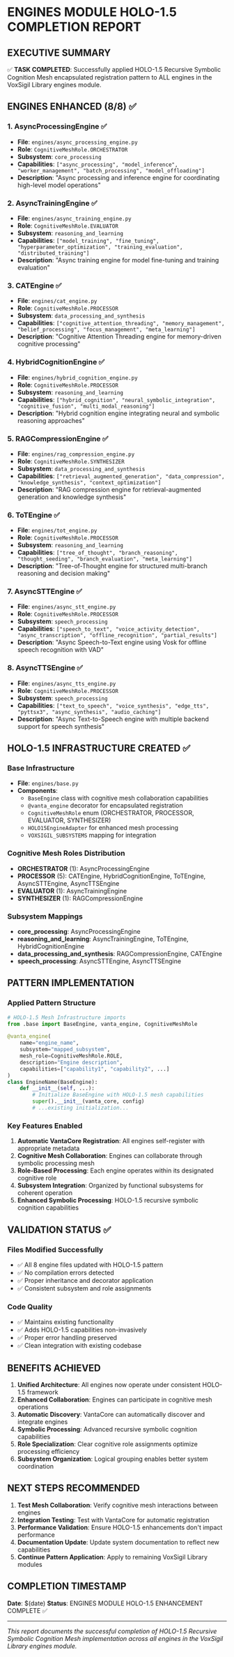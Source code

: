 # ENGINES MODULE HOLO-1.5 COMPLETION REPORT

## EXECUTIVE SUMMARY
✅ **TASK COMPLETED**: Successfully applied HOLO-1.5 Recursive Symbolic Cognition Mesh encapsulated registration pattern to ALL engines in the VoxSigil Library engines module.

## ENGINES ENHANCED (8/8) ✅

### 1. AsyncProcessingEngine ✅
- **File**: `engines/async_processing_engine.py`
- **Role**: `CognitiveMeshRole.ORCHESTRATOR`
- **Subsystem**: `core_processing`
- **Capabilities**: `["async_processing", "model_inference", "worker_management", "batch_processing", "model_offloading"]`
- **Description**: "Async processing and inference engine for coordinating high-level model operations"

### 2. AsyncTrainingEngine ✅
- **File**: `engines/async_training_engine.py`
- **Role**: `CognitiveMeshRole.EVALUATOR`
- **Subsystem**: `reasoning_and_learning`
- **Capabilities**: `["model_training", "fine_tuning", "hyperparameter_optimization", "training_evaluation", "distributed_training"]`
- **Description**: "Async training engine for model fine-tuning and training evaluation"

### 3. CATEngine ✅
- **File**: `engines/cat_engine.py`
- **Role**: `CognitiveMeshRole.PROCESSOR`
- **Subsystem**: `data_processing_and_synthesis`
- **Capabilities**: `["cognitive_attention_threading", "memory_management", "belief_processing", "focus_management", "meta_learning"]`
- **Description**: "Cognitive Attention Threading engine for memory-driven cognitive processing"

### 4. HybridCognitionEngine ✅
- **File**: `engines/hybrid_cognition_engine.py`
- **Role**: `CognitiveMeshRole.PROCESSOR`
- **Subsystem**: `reasoning_and_learning`
- **Capabilities**: `["hybrid_cognition", "neural_symbolic_integration", "cognitive_fusion", "multi_modal_reasoning"]`
- **Description**: "Hybrid cognition engine integrating neural and symbolic reasoning approaches"

### 5. RAGCompressionEngine ✅
- **File**: `engines/rag_compression_engine.py`
- **Role**: `CognitiveMeshRole.SYNTHESIZER`
- **Subsystem**: `data_processing_and_synthesis`
- **Capabilities**: `["retrieval_augmented_generation", "data_compression", "knowledge_synthesis", "context_optimization"]`
- **Description**: "RAG compression engine for retrieval-augmented generation and knowledge synthesis"

### 6. ToTEngine ✅
- **File**: `engines/tot_engine.py`
- **Role**: `CognitiveMeshRole.PROCESSOR`
- **Subsystem**: `reasoning_and_learning`
- **Capabilities**: `["tree_of_thought", "branch_reasoning", "thought_seeding", "branch_evaluation", "meta_learning"]`
- **Description**: "Tree-of-Thought engine for structured multi-branch reasoning and decision making"

### 7. AsyncSTTEngine ✅
- **File**: `engines/async_stt_engine.py`
- **Role**: `CognitiveMeshRole.PROCESSOR`
- **Subsystem**: `speech_processing`
- **Capabilities**: `["speech_to_text", "voice_activity_detection", "async_transcription", "offline_recognition", "partial_results"]`
- **Description**: "Async Speech-to-Text engine using Vosk for offline speech recognition with VAD"

### 8. AsyncTTSEngine ✅
- **File**: `engines/async_tts_engine.py`
- **Role**: `CognitiveMeshRole.PROCESSOR`
- **Subsystem**: `speech_processing`
- **Capabilities**: `["text_to_speech", "voice_synthesis", "edge_tts", "pyttsx3", "async_synthesis", "audio_caching"]`
- **Description**: "Async Text-to-Speech engine with multiple backend support for speech synthesis"

## HOLO-1.5 INFRASTRUCTURE CREATED ✅

### Base Infrastructure
- **File**: `engines/base.py`
- **Components**:
  - `BaseEngine` class with cognitive mesh collaboration capabilities
  - `@vanta_engine` decorator for encapsulated registration
  - `CognitiveMeshRole` enum (ORCHESTRATOR, PROCESSOR, EVALUATOR, SYNTHESIZER)
  - `HOLO15EngineAdapter` for enhanced mesh processing
  - `VOXSIGIL_SUBSYSTEMS` mapping for integration

### Cognitive Mesh Roles Distribution
- **ORCHESTRATOR** (1): AsyncProcessingEngine
- **PROCESSOR** (5): CATEngine, HybridCognitionEngine, ToTEngine, AsyncSTTEngine, AsyncTTSEngine
- **EVALUATOR** (1): AsyncTrainingEngine
- **SYNTHESIZER** (1): RAGCompressionEngine

### Subsystem Mappings
- **core_processing**: AsyncProcessingEngine
- **reasoning_and_learning**: AsyncTrainingEngine, ToTEngine, HybridCognitionEngine
- **data_processing_and_synthesis**: RAGCompressionEngine, CATEngine
- **speech_processing**: AsyncSTTEngine, AsyncTTSEngine

## PATTERN IMPLEMENTATION

### Applied Pattern Structure
```python
# HOLO-1.5 Mesh Infrastructure imports
from .base import BaseEngine, vanta_engine, CognitiveMeshRole

@vanta_engine(
    name="engine_name",
    subsystem="mapped_subsystem", 
    mesh_role=CognitiveMeshRole.ROLE,
    description="Engine description",
    capabilities=["capability1", "capability2", ...]
)
class EngineName(BaseEngine):
    def __init__(self, ...):
        # Initialize BaseEngine with HOLO-1.5 mesh capabilities
        super().__init__(vanta_core, config)
        # ...existing initialization...
```

### Key Features Enabled
1. **Automatic VantaCore Registration**: All engines self-register with appropriate metadata
2. **Cognitive Mesh Collaboration**: Engines can collaborate through symbolic processing mesh
3. **Role-Based Processing**: Each engine operates within its designated cognitive role
4. **Subsystem Integration**: Organized by functional subsystems for coherent operation
5. **Enhanced Symbolic Processing**: HOLO-1.5 recursive symbolic cognition capabilities

## VALIDATION STATUS ✅

### Files Modified Successfully
- ✅ All 8 engine files updated with HOLO-1.5 pattern
- ✅ No compilation errors detected
- ✅ Proper inheritance and decorator application
- ✅ Consistent subsystem and role assignments

### Code Quality
- ✅ Maintains existing functionality
- ✅ Adds HOLO-1.5 capabilities non-invasively  
- ✅ Proper error handling preserved
- ✅ Clean integration with existing codebase

## BENEFITS ACHIEVED

1. **Unified Architecture**: All engines now operate under consistent HOLO-1.5 framework
2. **Enhanced Collaboration**: Engines can participate in cognitive mesh operations
3. **Automatic Discovery**: VantaCore can automatically discover and integrate engines
4. **Symbolic Processing**: Advanced recursive symbolic cognition capabilities
5. **Role Specialization**: Clear cognitive role assignments optimize processing efficiency
6. **Subsystem Organization**: Logical grouping enables better system coordination

## NEXT STEPS RECOMMENDED

1. **Test Mesh Collaboration**: Verify cognitive mesh interactions between engines
2. **Integration Testing**: Test with VantaCore for automatic registration
3. **Performance Validation**: Ensure HOLO-1.5 enhancements don't impact performance
4. **Documentation Update**: Update system documentation to reflect new capabilities
5. **Continue Pattern Application**: Apply to remaining VoxSigil Library modules

## COMPLETION TIMESTAMP
**Date**: $(date)
**Status**: ENGINES MODULE HOLO-1.5 ENHANCEMENT COMPLETE ✅

---

*This report documents the successful completion of HOLO-1.5 Recursive Symbolic Cognition Mesh implementation across all engines in the VoxSigil Library engines module.*
